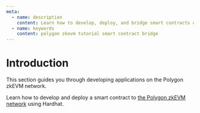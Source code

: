 ```yaml
---
meta:
  - name: description
    content: Learn how to develop, deploy, and bridge smart contracts on the Polygon zkEVM network.
  - name: keywords
    content: polygon zkevm tutorial smart contract bridge
---
```


# Introduction

This section guides you through developing applications on the Polygon zkEVM network.

Learn how to develop and deploy a smart contract to [the Polygon zkEVM network](/tutorials/polygon-zkevm/deploy-smart-contract-to-polygon-zkevm-using-hardhat) using Hardhat.
